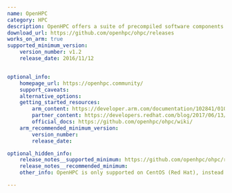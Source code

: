```yaml
---
name: OpenHPC
category: HPC
description: OpenHPC offers a suite of precompiled software components common in High Performance Computing (HPC) environments. These include resource management systems, provisioning utilities, I/O libraries, development tools, and numerous scientific libraries. OpenHPC is based on CentOS (Red Hat) instead of Debian.
download_url: https://github.com/openhpc/ohpc/releases
works_on_arm: true
supported_minimum_version:
    version_number: v1.2
    release_date: 2016/11/12


optional_info:
    homepage_url: https://openhpc.community/
    support_caveats:
    alternative_options:
    getting_started_resources:
        arm_content: https://developer.arm.com/documentation/102841/0100/Get-started-with-the-OpenHPC-software-stack
        partner_content: https://developers.redhat.com/blog/2017/06/13/running-hpc-workloads-across-multiple-architectures-with-red-hat-enterprise-linux
        official_docs: https://github.com/openhpc/ohpc/wiki/
    arm_recommended_minimum_version:
        version_number:
        release_date:

optional_hidden_info:
    release_notes__supported_minimum: https://github.com/openhpc/ohpc/releases/tag/v1.2.GA
    release_notes__recommended_minimum:
    other_info: OpenHPC is only supported on CentOS (Red Hat), instead of Debian. Kindly refer [here](https://lists.openhpc.community/g/users/message/1871).

---
```

